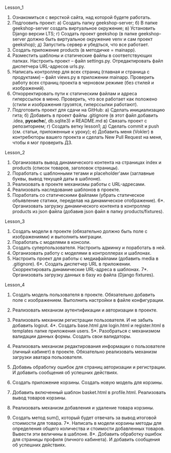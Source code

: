 Lesson_1
1. Ознакомиться с версткой сайта, над которой будете работать.
2. Подгоовить проект:
a) Создать папку geekshop-server;
б) В папке geekshop-server создать виртуальное окружение;
в) Установить Django версии LTS;
г) Создать проект geekshop (в папке geekshop-server должно быть виртуальное окружение venv и сам проект geekshop);
д) Запустить сервер и убедться, что все работает.
3. Создать приложение products (в методичке = mainapp).
4. Разместить шаблоны и статические файлы в соответствующих папках. Настроить проект – файл settings.py. Отредактировать файл диспетчера URL-адресов urls.py.
5. Написать контроллер для всех страниц (главная и страница с продуктами) – файл views.py в приложении mainapp. Проверить работу всех страниц проекта в черновом режиме (без стилей и изображений).
6. Откорректировать пути к статическим файлам и адреса гиперссылок в меню. Проверить, что все работает как положено (стили и изображения грузятся, гиперссылки работают).
7. Подготовить проект для сдачи на GitHub:
a) Сделать инициализацию гита;
б) Добавить в проект файлы .gitignore (в этот файл добавить .idea, __pycache__/, db.sqlite3) и README.md
в) Связать проект с репозиторием;
г) Создать ветку lesson1;
д) Сделать commit и push (см. статьи, приложенные к уроку);
е) Добавить меня (Vokler) в контребюторы вашего проекта и сделать New Pull Request на меня, чтобы я мог проверить ДЗ.
   
Lesson_2
1. Организовать вывод динамического контента на страницах index и products (список товаров, заголовок страницы).
2. Поработать с шаблонными тегами и placeholder'ами (заглавные буквы, вывод текущей даты в шаблоне).
3. Реализовать в проекте механизмы работы c URL-адресами.
4. Реализовать наследование шаблонов в проекте.
5. Поработать со статическими файлами (убрать статическое объявление статики, переделав на динамическое отображение).
6*. Организовать загрузку динамического контента в контроллер products из json файла (добавив json файл в папку products/fixtures).

Lesson_3
1. Создать модели в проекте (обязательно должно быть поле с изображениями) и выполнить миграции.
2. Поработать с моделями в консоли.
3. Создать суперпользователя. Настроить админку и поработать в ней.
4. Организовать работу с моделями в контроллерах и шаблонах.
5. Настроить проект для работы с медиафайлами (добавить media в .gitignore).
6*. Создать диспетчер URL в приложении. Скорректировать динамические URL-адреса в шаблонах.
7*. Организовать загрузку данных в базу из файла (Django fixtures).
   
Lesson_4
1. Создать модель пользователя в проекте. Обязательно добавить поле с изображением. Выполнить настройки в файле конфигурации.
2. Реализовать механизм аутентификации и авторизации в проекте.
3. Реализовать механизм регистрации пользователя. И не забыть добавить logout.
4*. Создать base.html для login.html и register.html в templates папке приложения users.
5*. Разобраться с механизмом валидации данных формы. Создать свои валидаторы.
   
1. Реализовать механизм редактирования информации о пользователе (личный кабинет) в проекте. Обязательно реализовать механизм загрузки аватара пользователя.
2. Добавиь обработку ошибок для страниц авторизации и регистрации. И добавить сообщения об успешних действиях.
3. Создать приложение корзины. Создать новую модель для корзины.
4. Добавить включенный шаблон basket.html в profile.html. Реализовать вывод товаров корзины.
5. Реализовать механизм добавления и удаление товара корзины.
6. Создать метод sum(), который будет отвечать за вывод итоговой стоимости для товара.
7*. Написать в модели корзины методы для определения общего количества и стоимости добавленных товаров. Вывести эти величины в шаблоне.
8*. Добавить обработку ошибок для страницы профиля (личного кабинета). И добавить сообщения об успешних действиях.
